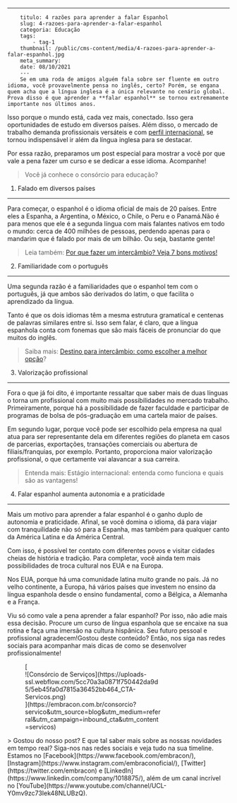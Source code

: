 ---
        titulo: 4 razões para aprender a falar Espanhol
        slug: 4-razoes-para-aprender-a-falar-espanhol
        categoria: Educação
        tags:
            - tag-1
        thumbnail: /public/cms-content/media/4-razoes-para-aprender-a-falar-espanhol.jpg
        meta_summary: 
        date: 08/10/2021
        ---
        Se em uma roda de amigos alguém fala sobre ser fluente em outro idioma, você provavelmente pensa no inglês, certo? Porém, se engana quem acha que a língua inglesa é a única relevante no cenário global. Prova disso é que aprender a **falar espanhol** se tornou extremamente importante nos últimos anos.

Isso porque o mundo está, cada vez mais, conectado. Isso gera oportunidades de estudo em diversos países. Além disso, o mercado de trabalho demanda profissionais versáteis e com [perfil internacional](https://www.embracon.com.br/blog/saiba-como-e-a-faculdade-de-relacoes-internacionais), se tornou indispensável ir além da língua inglesa para se destacar.

Por essa razão, preparamos um post especial para mostrar a você por que vale a pena fazer um curso e se dedicar a esse idioma. Acompanhe!

> Você já conhece o consórcio para educação?

1. Falado em diversos países
----------------------------

Para começar, o espanhol é o idioma oficial de mais de 20 países. Entre eles a Espanha, a Argentina, o México, o Chile, o Peru e o Panamá.Não é para menos que ele é a segunda língua com mais falantes nativos em todo o mundo: cerca de 400 milhões de pessoas, perdendo apenas para o mandarim que é falado por mais de um bilhão. Ou seja, bastante gente!

> Leia também: [Por que fazer um intercâmbio? Veja 7 bons motivos!](https://www.embracon.com.br/blog/por-que-fazer-um-intercambio-veja-7-bons-motivos)

2. Familiaridade com o português
--------------------------------

Uma segunda razão é a familiaridades que o espanhol tem com o português, já que ambos são derivados do latim, o que facilita o aprendizado da língua.

Tanto é que os dois idiomas têm a mesma estrutura gramatical e centenas de palavras similares entre si. Isso sem falar, é claro, que a língua espanhola conta com fonemas que são mais fáceis de pronunciar do que muitos do inglês.

> Saiba mais: [Destino para intercâmbio: como escolher a melhor opção](https://www.embracon.com.br/blog/destino-para-intercambio-como-escolher-a-melhor-opcao)?

3. Valorização profissional
---------------------------

Fora o que já foi dito, é importante ressaltar que saber mais de duas línguas o torna um profissional com muito mais possibilidades no mercado trabalho. Primeiramente, porque há a possibilidade de fazer faculdade e participar de programas de bolsa de pós-graduação em uma cartela maior de países.

Em segundo lugar, porque você pode ser escolhido pela empresa na qual atua para ser representante dela em diferentes regiões do planeta em casos de parcerias, exportações, transações comerciais ou abertura de filiais/franquias, por exemplo. Portanto, proporciona maior valorização profissional, o que certamente vai alavancar a sua carreira.

> Entenda mais: Estágio internacional: entenda como funciona e quais são as vantagens!

4. Falar espanhol aumenta autonomia e a praticidade
---------------------------------------------------

Mais um motivo para aprender a falar espanhol é o ganho duplo de autonomia e praticidade. Afinal, se você domina o idioma, dá para viajar com tranquilidade não só para a Espanha, mas também para qualquer canto da América Latina e da América Central.

Com isso, é possível ter contato com diferentes povos e visitar cidades cheias de história e tradição. Para completar, você ainda tem mais possibilidades de troca cultural nos EUA e na Europa.

Nos EUA, porque há uma comunidade latina muito grande no país. Já no velho continente, a Europa, há vários países que investem no ensino da língua espanhola desde o ensino fundamental, como a Bélgica, a Alemanha e a França.

Viu só como vale a pena aprender a falar espanhol? Por isso, não adie mais essa decisão. Procure um curso de língua espanhola que se encaixe na sua rotina e faça uma imersão na cultura hispânica. Seu futuro pessoal e profissional agradecem!Gostou deste conteúdo? Então, nos siga nas redes sociais para acompanhar mais dicas de como se desenvolver profissionalmente!

<figure class="w-richtext-figure-type-image w-richtext-align-center" style="max-width:310px">[<div>![Consórcio de Serviços](https://uploads-ssl.webflow.com/5cc70a3a0871f750442da9d5/5eb45fa0d7815a36452bb464_CTA-Servicos.png)</div>](https://embracon.com.br/consorcio?servico&utm_source=blog&utm_medium=referral&utm_campaign=inbound_cta&utm_content=servicos)</figure>> Gostou do nosso post? E que tal saber mais sobre as nossas novidades em tempo real? Siga-nos nas redes sociais e veja tudo na sua timeline. Estamos no [Facebook](https://www.facebook.com/embracon/), [Instagram](https://www.instagram.com/embraconoficial/), [Twitter](https://twitter.com/embracon) e [LinkedIn](https://www.linkedin.com/company/1018875/), além de um canal incrível no [YouTube](https://www.youtube.com/channel/UCL-Y0mv9zc73Iek48NLUBzQ).
        